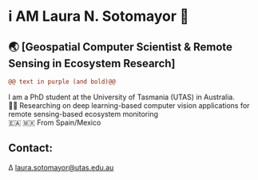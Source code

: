 # i AM Laura N. Sotomayor 🤠
## 🌏 [Geospatial Computer Scientist & Remote Sensing in Ecosystem Research]
```diff
@@ text in purple (and bold)@@
```
I am a PhD student at the University of Tasmania (UTAS) in Australia. <br/> 
👩‍💻 Researching on deep learning-based computer vision applications for remote sensing-based ecosystem monitoring <br/>
🇪🇦 🇲🇽 From Spain/Mexico
## Contact:
∆ <a href="mailto:laura.sotomayor@utas.edu.au">laura.sotomayor@utas.edu.au</a>
<!--
**LNSOTOM/LNSOTOM** is a ✨ _special_ ✨ repository because its `README.md` (this file) appears on your GitHub profile.

Here are some ideas to get you started:

- 🔭 I’m currently working on ...
- 🌱 I’m currently learning ...
- 👯 I’m looking to collaborate on ...
- 🤔 I’m looking for help with ...
- 💬 Ask me about ...
- 📫 How to reach me: ...
- 😄 Pronouns: ...
- ⚡ Fun fact: ...
-->
